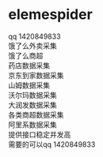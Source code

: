 # elemespider
qq 1420849833  
饿了么外卖采集  
饿了么商超  
药店数据采集  
京东到家数据采集  
山姆数据采集   
沃尔玛数据采集  
大润发数据采集  
各类商超数据采集  
阿里系数据采集  
提供接口稳定并发高   
需要的可以qq 1420849833 
